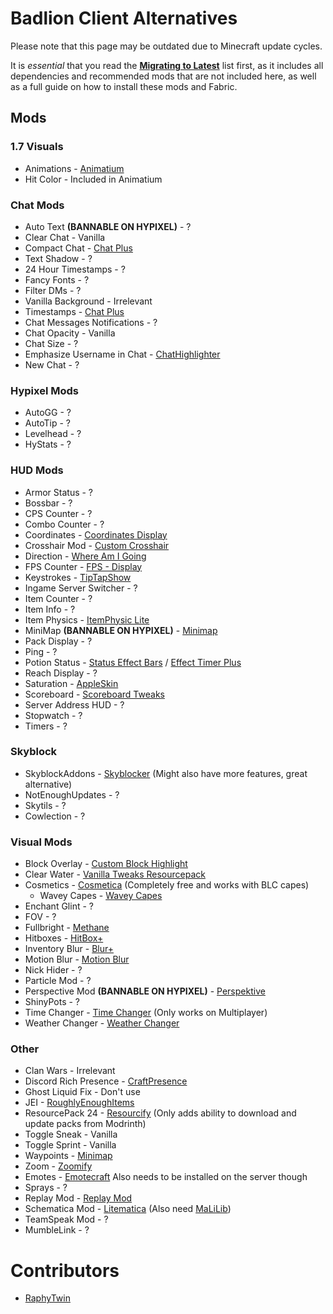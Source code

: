# Badlion Client Alternatives

Please note that this page may be outdated due to Minecraft update cycles.

It is *essential* that you read the **[Migrating to Latest](https://alternatives.microcontrollers.dev/latest/migrating)** list first, as it includes all dependencies and recommended mods that are not included here, as well as a full guide on how to install these mods and Fabric.

## Mods

### 1.7 Visuals

* Animations - [Animatium](https://modrinth.com/mod/animatium)
* Hit Color  - Included in Animatium

### Chat Mods
  
* Auto Text **(BANNABLE ON HYPIXEL)** - ?
* Clear Chat - Vanilla
* Compact Chat - [Chat Plus](https://modrinth.com/mod/chat-plus)
* Text Shadow - ?
* 24 Hour Timestamps - ?
* Fancy Fonts - ?
* Filter DMs - ?
* Vanilla Background - Irrelevant
* Timestamps - [Chat Plus](https://modrinth.com/mod/chat-plus)
* Chat Messages Notifications - ?
* Chat Opacity - Vanilla
* Chat Size - ?
* Emphasize Username in Chat - [ChatHighlighter](https://modrinth.com/mod/chathighlighter)
* New Chat - ?

### Hypixel Mods

* AutoGG - ?
* AutoTip - ?
* Levelhead - ?
* HyStats - ?

### HUD Mods

* Armor Status - ?
* Bossbar - ?
* CPS Counter - ?
* Combo Counter - ?
* Coordinates - [Coordinates Display](https://modrinth.com/mod/coordinates-display)
* Crosshair Mod - [Custom Crosshair](https://modrinth.com/mod/custom-crosshair-mod)
* Direction - [ Where Am I Going](https://modrinth.com/mod/waig)
* FPS Counter - [FPS - Display](https://modrinth.com/mod/fpsdisplay)
* Keystrokes - [TipTapShow](https://modrinth.com/mod/tiptapshow)
* Ingame Server Switcher - ?
* Item Counter - ?
* Item Info - ?
* Item Physics - [ItemPhysic Lite](https://modrinth.com/mod/itemphysic-lite)
* MiniMap **(BANNABLE ON HYPIXEL)** - [Minimap](https://modrinth.com/mod/xaeros-minimap)
* Pack Display - ?
* Ping - ?
* Potion Status - [Status Effect Bars](https://modrinth.com/mod/status-effect-bars) / [Effect Timer Plus](https://modrinth.com/mod/effecttimerplus)
* Reach Display - ?
* Saturation - [AppleSkin](https://modrinth.com/mod/appleskin)
* Scoreboard - [Scoreboard Tweaks](https://modrinth.com/mod/scoreboardtweaks)
* Server Address HUD - ?
* Stopwatch - ?
* Timers - ?

### Skyblock

* SkyblockAddons - [Skyblocker](https://modrinth.com/mod/skyblocker-liap) (Might also have more features, great alternative)
* NotEnoughUpdates - ?
* Skytils - ?
* Cowlection - ?

### Visual Mods

* Block Overlay - [Custom Block Highlight](https://modrinth.com/mod/custom-block-highlight)
* Clear Water - [Vanilla Tweaks Resourcepack](https://vanillatweaks.net/picker/resource-packs)
* Cosmetics - [Cosmetica](https://modrinth.com/mod/cosmetica) (Completely free and works with BLC capes)
    * Wavey Capes - [Wavey Capes](https://modrinth.com/mod/wavey-capes)
* Enchant Glint - ?
* FOV - ?
* Fullbright - [Methane](https://modrinth.com/mod/methane)
* Hitboxes - [HitBox+](https://modrinth.com/mod/hitboxplus)
* Inventory Blur - [Blur+](https://modrinth.com/mod/blur-fabric)
* Motion Blur - [Motion Blur](https://modrinth.com/mod/motionblur)
* Nick Hider - ?
* Particle Mod - ?
* Perspective Mod **(BANNABLE ON HYPIXEL)** - [Perspektive](https://modrinth.com/mod/perspektive)
* ShinyPots - ?
* Time Changer - [Time Changer](https://modrinth.com/mod/time-changer) (Only works on Multiplayer)
* Weather Changer - [Weather Changer](https://modrinth.com/mod/weather-changer)

### Other

* Clan Wars - Irrelevant
* Discord Rich Presence - [CraftPresence](https://modrinth.com/mod/craftpresence)
* Ghost Liquid Fix - Don't use
* JEI - [RoughlyEnoughItems](https://modrinth.com/mod/roughly-enough-items)
* ResourcePack 24 - [Resourcify](https://modrinth.com/mod/resourcify) (Only adds ability to download and update packs from Modrinth)
* Toggle Sneak - Vanilla
* Toggle Sprint - Vanilla
* Waypoints - [Minimap](https://www.curseforge.com/minecraft/mc-mods/xaeros-minimap)
* Zoom - [Zoomify](https://modrinth.com/mod/zoomify)
* Emotes - [Emotecraft](https://modrinth.com/plugin/emotecraft) Also needs to be installed on the server though
* Sprays - ?
* Replay Mod - [Replay Mod](https://modrinth.com/mod/replaymod)
* Schematica Mod - [Litematica](https://modrinth.com/mod/litematica) (Also need [MaLiLib](https://modrinth.com/mod/malilib))
* TeamSpeak Mod - ?
* MumbleLink - ?

# Contributors

* [RaphyTwin](https://github.com/RaphyTwin)
